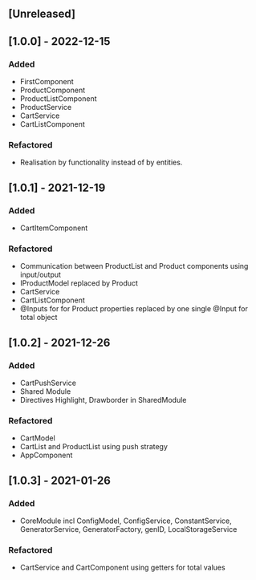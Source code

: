 ## [Unreleased]

## [1.0.0] - 2022-12-15

### Added

- FirstComponent
- ProductComponent
- ProductListComponent
- ProductService
- CartService
- CartListComponent

### Refactored

- Realisation by functionality instead of by entities.

## [1.0.1] - 2021-12-19

### Added

- CartItemComponent

### Refactored

- Communication between ProductList and Product components using input/output
- IProductModel replaced by Product
- CartService
- CartListComponent
- @Inputs for for Product properties replaced by one single @Input for total object

## [1.0.2] - 2021-12-26

### Added

- CartPushService
- Shared Module
- Directives Highlight, Drawborder in SharedModule

### Refactored

- CartModel
- CartList and ProductList using push strategy
- AppComponent

## [1.0.3] - 2021-01-26

### Added

- CoreModule incl ConfigModel, ConfigService, ConstantService, GeneratorService,
  GeneratorFactory, genID, LocalStorageService

### Refactored

- CartService and CartComponent using getters for total values
